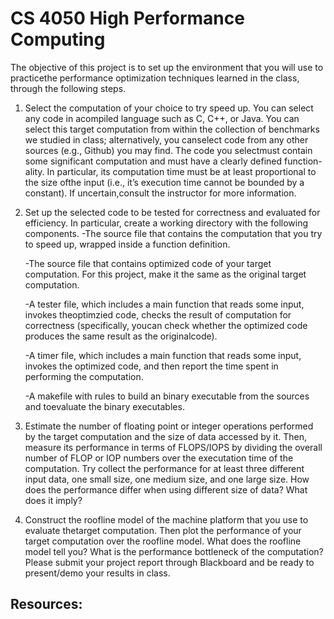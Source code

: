 # CS 4050 High Performance Computing

The objective of this project is to set up the environment that you will use to practicethe performance optimization techniques learned in the class, through the following steps.
1. Select the computation of your choice to try speed up. You can select any code in acompiled language such as C, C++, or Java. You can select this target computation from within the collection of benchmarks we studied in class; alternatively, you canselect code from any other sources (e.g., Github) you may find. The code you selectmust contain some significant computation and must have a clearly defined function-ality. In particular, its computation time must be at least proportional to the size ofthe input (i.e., it’s execution time cannot be bounded by a constant). If uncertain,consult the instructor for more information.

2. Set up the selected code to be tested for correctness and evaluated for efficiency. In particular, create a working directory with the following components.
    -The source file that contains the computation that you try to speed up, wrapped inside a function definition.
    
    -The source file that contains optimized code of your target computation. For this project, make it the same as the original target computation.
    
    -A tester file, which includes a main function that reads some input, invokes theoptimzied code, checks the result of computation for correctness (specifically, youcan check whether the optimized code produces the same result as the originalcode).
    
    -A timer file, which includes a main function that reads some input, invokes the optimized code, and then report the time spent in performing the computation.
    
    -A makefile with rules to build an binary executable from the sources and toevaluate the binary executables.

3. Estimate the number of floating point or integer operations performed by the target computation and the size of data accessed by it. Then, measure its performance in terms of FLOPS/IOPS by dividing the overall number of FLOP or IOP numbers over the executation time of the computation.  Try collect the performance for at least three different input data, one small size, one medium size, and one large size. How does the performance differ when using different size of data? What does it imply?

4. Construct the roofline model of the machine platform that you use to evaluate thetarget computation. Then plot the performance of your target computation over the roofline model.  What does the roofline model tell you?  What is the performance bottleneck of the computation? Please submit your project report through Blackboard and be ready to present/demo your results in class.

## Resources:
